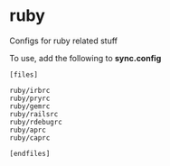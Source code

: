 ruby
====

Configs for ruby related stuff

To use, add the following to **sync.config**

    [files]
    
    ruby/irbrc
    ruby/pryrc
    ruby/gemrc
    ruby/railsrc
    ruby/rdebugrc
    ruby/aprc
    ruby/caprc
    
    [endfiles]

